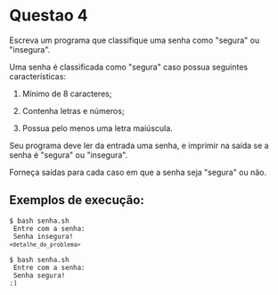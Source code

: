 # Questao 4

Escreva um programa que classifique uma senha como "segura" ou "insegura".

Uma senha é classificada como "segura" caso possua seguintes características:

1. Mínimo de 8 caracteres;

2. Contenha letras e números;

3. Possua pelo menos uma letra maiúscula.

Seu programa deve ler da entrada uma senha, e imprimir na saída se a senha é "segura" ou "insegura".

Forneça saídas para cada caso em que a senha seja "segura" ou não.


Exemplos de execução:
---------------------

<code>$ bash senha.sh<br>
Entre com a senha:<br>
Senha insegura! `<detalhe_do_problema>` </code>

<code>$ bash senha.sh<br>
Entre com a senha:<br>
Senha segura! :)</code>